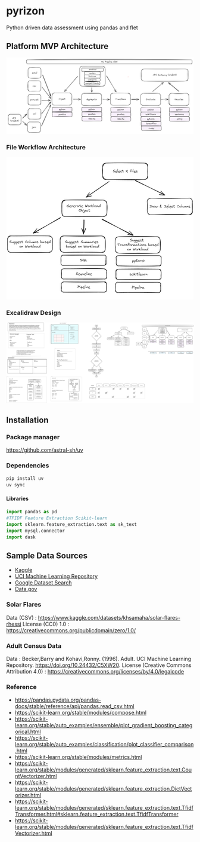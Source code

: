 # pyrizon
Python driven data assessment using pandas and flet

## Platform MVP Architecture

![Platform MVP Architecture](.images/mvp_architecture.png)

### File Workflow Architecture

![File Workflow Architecture](.images/file_workflow.png)

### Excalidraw Design

![Excalidraw Design](.images/ml_pipelines.excalidraw.svg)

## Installation

### Package manager
https://github.com/astral-sh/uv

### Dependencies

```bash
pip install uv
uv sync
```

#### Libraries

```python
import pandas as pd
#TFIDF Feature Extraction Scikit-learn
import sklearn.feature_extraction.text as sk_text
import mysql.connector
import dask
```

## Sample Data Sources

- [Kaggle](https://www.kaggle.com/datasets)
- [UCI Machine Learning Repository](https://archive.ics.uci.edu/ml/index.php)
- [Google Dataset Search](https://datasetsearch.research.google.com/)
- [Data.gov](https://www.data.gov/)

### Solar Flares

Data (CSV) : https://www.kaggle.com/datasets/khsamaha/solar-flares-rhessi
License (CC0) 1.0 :  https://creativecommons.org/publicdomain/zero/1.0/

### Adult Census Data

Data : Becker,Barry and Kohavi,Ronny. (1996). Adult. UCI Machine Learning Repository. https://doi.org/10.24432/C5XW20.
License (Creative Commons Attribution 4.0) : https://creativecommons.org/licenses/by/4.0/legalcode

### Reference

- https://pandas.pydata.org/pandas-docs/stable/reference/api/pandas.read_csv.html
- https://scikit-learn.org/stable/modules/compose.html
- https://scikit-learn.org/stable/auto_examples/ensemble/plot_gradient_boosting_categorical.html
- https://scikit-learn.org/stable/auto_examples/classification/plot_classifier_comparison.html
- https://scikit-learn.org/stable/modules/metrics.html
- https://scikit-learn.org/stable/modules/generated/sklearn.feature_extraction.text.CountVectorizer.html
- https://scikit-learn.org/stable/modules/generated/sklearn.feature_extraction.DictVectorizer.html
- https://scikit-learn.org/stable/modules/generated/sklearn.feature_extraction.text.TfidfTransformer.html#sklearn.feature_extraction.text.TfidfTransformer
- https://scikit-learn.org/stable/modules/generated/sklearn.feature_extraction.text.TfidfVectorizer.html